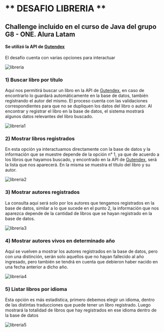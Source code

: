 # ** DESAFIO LIBRERIA **
## Challenge incluido en el curso de Java del grupo G8 - ONE. Alura Latam
#### Se utilizó la API de [Gutendex](https://gutendex.com/ "Gutendex")

El desafío cuenta con varias opciones para interactuar

![libreria](https://github.com/user-attachments/assets/5240a5cf-2af5-44bb-8430-205bbbc6365f)

### 1) Buscar libro por título
Aquí nos permitirá buscar un libro en la API de [Gutendex](https://gutendex.com/ "Gutendex"), en caso de encontrarlo lo guardará automáticamente en la base de datos, también registrando el autor del mismo. El proceso cuenta con las validaciones correspondientes para que no se dupliquen los datos del libro o autor.
Al encontrar y registrar el libro en la base de datos, el sistema mostrará algunos datos relevantes del libro buscado.

![libreria1](https://github.com/user-attachments/assets/24a2009a-0081-4822-9c7e-cdd3836ae208)

### 2) Mostrar libros registrados
En esta opción ya interactuamos directamente con la base de datos y la información que se muestre depende de la opción n° 1, ya que de acuerdo a los libros que hayamos buscado, y encontrado en la API de [Gutendex](https://gutendex.com/ "Gutendex"), será la lista que nos aparecerá. En la misma se muestra el título del libro y su autor.

![libreria2](https://github.com/user-attachments/assets/32726095-dc00-4269-b721-8072d1cc932a)

### 3) Mostrar autores registrados
La consulta aquí será solo por los autores que tengamos registrados en la base de datos, similar a lo que sucede en el punto 2, la información que nos aparezca depende de la cantidad de libros que se hayan registrado en la base de datos.

![libreria3](https://github.com/user-attachments/assets/da733529-6227-4ed0-be27-6a1f94a53f87)

### 4) Mostrar autores vivos en determinado año
Aquí se vuelven a mostrar los autores registrados en la base de datos, pero con una distinción, serán solo aquellos que no hayan fallecido al año ingresado, pero también se tendrá en cuenta que debieron haber nacido en una fecha anterior a dicho año.

![libreria4](https://github.com/user-attachments/assets/211e292b-fee3-4b3d-b00e-a3301e700ee4)

### 5) Listar libros por idioma
Esta opción es más estadística, primero debemos elegir un idioma, dentro de las distintas traducciones que puede tener un libro registrado. Luego mostrará la totalidad de libros que hay registrados en ese idioma dentro de la base de datos

![libreria5](https://github.com/user-attachments/assets/17333d22-867f-4bc9-8da9-a0f1ff6154e6)

